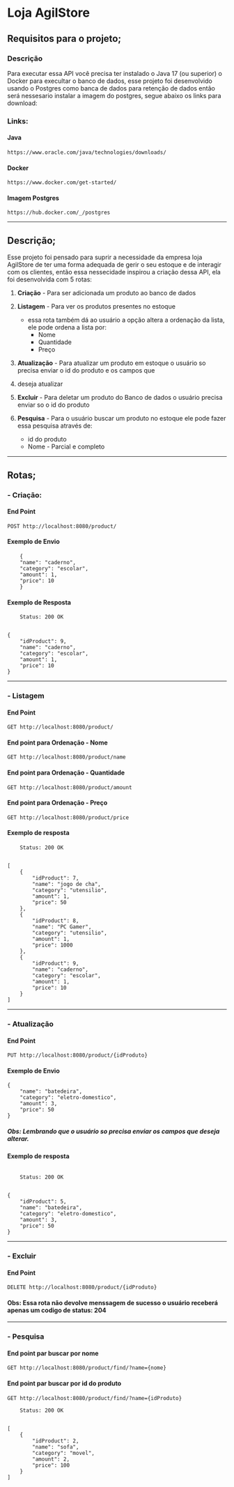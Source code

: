 # Loja AgilStore

## Requisitos para o projeto;

### Descrição
Para executar essa API você precisa ter instalado o Java 17 (ou superior) o Docker para execultar o banco de dados, esse
projeto foi desenvolvido usando o Postgres como banca de dados para retenção de dados então será nessesario instalar a 
imagem do postgres, segue abaixo os links para download:

### Links:

#### Java

```
https://www.oracle.com/java/technologies/downloads/
```

#### Docker
```
https://www.docker.com/get-started/
```

#### Imagem Postgres
`````
https://hub.docker.com/_/postgres
`````

***

## Descrição;

Esse projeto foi pensado para suprir a necessidade da empresa loja AgilStore de ter uma forma adequada de gerir o seu 
estoque e de interagir com os clientes, então essa nessecidade inspirou a criação dessa API, ela foi desenvolvida com 
5 rotas:

1. **Criação** - Para ser adicionada um produto ao banco de dados


2. **Listagem** - Para ver os produtos presentes no estoque
   - essa rota também dá ao usuário a opção altera a ordenação
   da lista, ele pode ordena a lista por:
     - Nome
     - Quantidade
     - Preço
     
    
3. **Atualização** - Para atualizar um produto em estoque o usuário so precisa enviar o id do produto e os campos que 
4. deseja atualizar


4. **Excluir** - Para deletar um produto do Banco de dados o usuário precisa enviar so o id do produto


5. **Pesquisa** - Para o usuário buscar um produto no estoque ele pode fazer essa pesquisa através de:
   - id do produto
   - Nome - Parcial e completo

***

## Rotas;

### - Criação:

#### End Point
``
    POST http://localhost:8080/product/
``

#### Exemplo de Envio
```
    {
	"name": "caderno",
	"category": "escolar",
	"amount": 1,
	"price": 10
    }
```

#### Exemplo de Resposta
```
    Status: 200 OK
    
    
{
	"idProduct": 9,
	"name": "caderno",
	"category": "escolar",
	"amount": 1,
	"price": 10
}
```

***
### - Listagem

#### End Point

``
GET http://localhost:8080/product/
``

#### End point para Ordenação - Nome
``
 GET http://localhost:8080/product/name
``

#### End point para Ordenação - Quantidade
``
GET http://localhost:8080/product/amount
``

#### End point para Ordenação - Preço
``
GET http://localhost:8080/product/price
``

#### Exemplo de resposta
```
    Status: 200 OK
    
    
[
	{
		"idProduct": 7,
		"name": "jogo de cha",
		"category": "utensilio",
		"amount": 1,
		"price": 50
	},
	{
		"idProduct": 8,
		"name": "PC Gamer",
		"category": "utensilio",
		"amount": 1,
		"price": 1000
	},
	{
		"idProduct": 9,
		"name": "caderno",
		"category": "escolar",
		"amount": 1,
		"price": 10
	}
]
```

***
### - Atualização

#### End Point
``
PUT http://localhost:8080/product/{idProduto}
``

#### Exemplo de Envio
```
{
	"name": "batedeira",
	"category": "eletro-domestico",
	"amount": 3,
	"price": 50
}
```
##### Obs: Lembrando que o usuário so precisa enviar os campos que deseja alterar.


#### Exemplo de resposta
```

    Status: 200 OK
    
    
{
	"idProduct": 5,
	"name": "batedeira",
	"category": "eletro-domestico",
	"amount": 3,
	"price": 50
}
```

***
### - Excluir

#### End Point
``
DELETE http://localhost:8080/product/{idProduto}
``

#### Obs: Essa rota não devolve menssagem de sucesso o usuário receberá apenas um codigo de status: 204


***
### - Pesquisa

#### End point par buscar por nome
``
GET http://localhost:8080/product/find/?name={nome}
``

#### End point par buscar por id do produto
``
GET http://localhost:8080/product/find/?name={idProduto}
``

```
    Status: 200 OK
    
    
[
	{
		"idProduct": 2,
		"name": "sofa",
		"category": "movel",
		"amount": 2,
		"price": 100
	}
]
```
